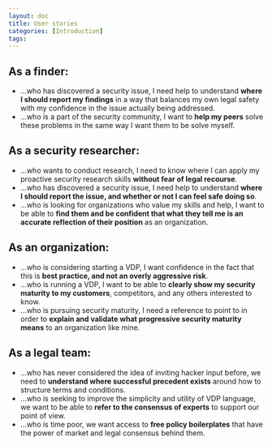 ```yaml
---
layout: doc
title: User stories
categories: [Introduction]
tags: 
---
```


## As a finder:  
- ...who has discovered a security issue, I need help to understand **where I should report my findings** in a way that balances my own legal safety with my confidence in the issue actually being addressed.  
- ...who is a part of the security community, I want to **help my peers** solve these problems in the same way I want them to be solve myself.

## As a security researcher:  
- ...who wants to conduct research, I need to know where I can apply my proactive security research skills **without fear of legal recourse**.
- ...who has discovered a security issue, I need help to understand **where I should report the issue, and whether or not I can feel safe doing so**.   
- ...who is looking for organizations who value my skills and help, I want to be able to **find them and be confident that what they tell me is an accurate reflection of their position** as an organization.  

## As an organization:  
- ...who is considering starting a VDP, I want confidence in the fact that this is **best practice, and not an overly aggressive risk**.  
- ...who is running a VDP, I want to be able to **clearly show my security maturity to my customers**, competitors, and any others interested to know.  
- ...who is pursuing security maturity, I need a reference to point to in order to **explain and validate what progressive security maturity means** to an organization like mine.  

## As a legal team:  
- ...who has never considered the idea of inviting hacker input before, we need to **understand where successful precedent exists** around how to structure terms and conditions.  
- ...who is seeking to improve the simplicity and utility of VDP language, we want to be able to **refer to the consensus of experts** to support our point of view.  
- ...who is time poor, we want access to **free policy boilerplates** that have the power of market and legal consensus behind them.  
